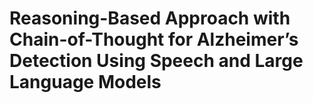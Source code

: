 # Reasoning-Based Approach with Chain-of-Thought for Alzheimer’s Detection Using Speech and Large Language Models
